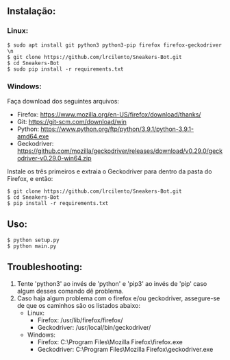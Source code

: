 ## Instalação:

### Linux:
```
$ sudo apt install git python3 python3-pip firefox firefox-geckodriver \n
$ git clone https://github.com/lrcilento/Sneakers-Bot.git
$ cd Sneakers-Bot
$ sudo pip install -r requirements.txt
```
      
### Windows:

Faça download dos seguintes arquivos:
- Firefox: https://www.mozilla.org/en-US/firefox/download/thanks/
- Git: https://git-scm.com/download/win
- Python: https://www.python.org/ftp/python/3.9.1/python-3.9.1-amd64.exe
- Geckodriver: https://github.com/mozilla/geckodriver/releases/download/v0.29.0/geckodriver-v0.29.0-win64.zip

Instale os três primeiros e extraia o Geckodriver para dentro da pasta do Firefox, e então:
```
$ git clone https://github.com/lrcilento/Sneakers-Bot.git
$ cd Sneakers-Bot
$ pip install -r requirements.txt
```
      
## Uso:
```
$ python setup.py
$ python main.py
```

## Troubleshooting:
1. Tente 'python3' ao invés de 'python' e 'pip3' ao invés de 'pip' caso algum desses comando dê problema.
2. Caso haja algum problema com o firefox e/ou geckodriver, assegure-se de que os caminhos são os listados abaixo:
   - Linux:
     - Firefox: /usr/lib/firefox/firefox/
     - Geckodriver: /usr/local/bin/geckodriver/
   - Windows:
     - Firefox: C:\Program Files\Mozilla Firefox\firefox.exe
     - Geckodriver: C:\Program Files\Mozilla Firefox\geckodriver.exe
